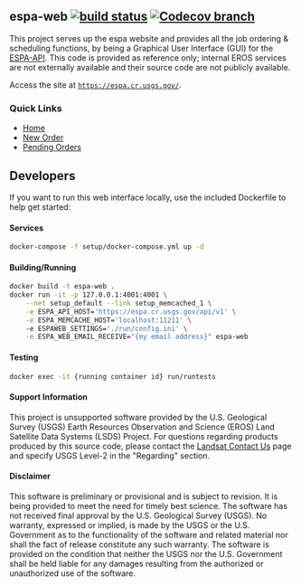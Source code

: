 
## espa-web  [![build status][0]][1] [![Codecov branch][2]][3]

This project serves up the espa website and provides all the job ordering &
scheduling functions, by being a Graphical User Interface (GUI) for the [ESPA-API](https://github.com/USGS-EROS/espa-api). 
This code is provided as reference only; internal EROS services are not externally available and their source code are not publicly available.

Access the site at [`https://espa.cr.usgs.gov/`][4].

### Quick Links
* [Home][5]
* [New Order][6]
* [Pending Orders][7]

## Developers

If you want to run this web interface locally, use the included Dockerfile to 
help get started: 

#### Services
```bash
docker-compose -f setup/docker-compose.yml up -d
```
#### Building/Running
```bash
docker build -t espa-web .
docker run -it -p 127.0.0.1:4001:4001 \
    --net setup_default --link setup_memcached_1 \
    -e ESPA_API_HOST='https://espa.cr.usgs.gov/api/v1' \
    -e ESPA_MEMCACHE_HOST='localhost:11211' \ 
    -e ESPAWEB_SETTINGS='./run/config.ini' \
    -e ESPA_WEB_EMAIL_RECEIVE="{my email address}" espa-web
```
#### Testing
```bash
docker exec -it {running container id} run/runtests
```


#### Support Information

This project is unsupported software provided by the U.S. Geological Survey (USGS) Earth Resources Observation and Science (EROS) Land Satellite Data Systems (LSDS) Project. For questions regarding products produced by this source code, please contact the [Landsat Contact Us][8] page and specify USGS Level-2 in the "Regarding" section.

#### Disclaimer

This software is preliminary or provisional and is subject to revision. It is being provided to meet the need for timely best science. The software has not received final approval by the U.S. Geological Survey (USGS). No warranty, expressed or implied, is made by the USGS or the U.S. Government as to the functionality of the software and related material nor shall the fact of release constitute any such warranty. The software is provided on the condition that neither the USGS nor the U.S. Government shall be held liable for any damages resulting from the authorized or unauthorized use of the software.
    

[0]: https://img.shields.io/travis/USGS-EROS/espa-web/master.svg?style=flat-square
[1]: https://travis-ci.org/USGS-EROS/espa-web
[2]: https://img.shields.io/codecov/c/github/USGS-EROS/espa-web/master.svg?style=flat-square
[3]: https://codecov.io/gh/USGS-EROS/espa-web
[4]: https://espa.cr.usgs.gov/
[5]: https://espa.cr.usgs.gov/index
[6]: https://espa.cr.usgs.gov/ordering/new
[7]: https://espa.cr.usgs.gov/ordering/status/
[8]: https://landsat.usgs.gov/contact

